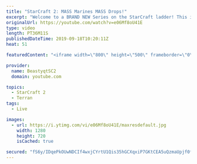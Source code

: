```yaml
---
title: "StarCraft 2: MASS Marines MASS Drops!"
excerpt: "Welcome to a BRAND NEW Series on the StarCraft ladder! This is the \"Mass Marines to Grandmaster\" challenge, where the only attacking unit that I'm allowed to make is Marines - and that's it! I am allowed to make Medivacs just so that the gaemplay is not too monotonous, but I believe I could even make"
originalUrl: https://youtube.com/watch?v=e06Mf8oU41E
type: video
length: PT36M11S
publishedDateTime: 2019-09-18T10:20:11Z
heat: 51

featuredContent: "<iframe width=\"800\" height=\"500\" frameborder=\"0\" src=\"https://www.youtube.com/embed/e06Mf8oU41E\" allow=\"accelerometer; autoplay; encrypted-media; gyroscope; picture-in-picture\" allowfullscreen></iframe>"

provider:
  name: BeastyqtSC2
  domain: youtube.com

topics:
  - StarCraft 2
  - Terran
tags:
  - Live

images:
  - url: https://i.ytimg.com/vi/e06Mf8oU41E/maxresdefault.jpg
    width: 1280
    height: 720
    isCached: true

secured: "fS6y/IDqePkOUwNDCIf4wxjCYrtU1Qis35hGCXqxiP7GKtCEA5uQzmaUpjf0f9kf33Hntxl5cBNdQATz5Qn6itr1jdHsJtBohQ+m95LgtfzNxRgJmK7iRnRoz7nhGFrHjOoXeop7ahLIPd0Uf5CMkKpUnojUCk2KKxNPa2L/HVDHh2Sev8tAzk+nhfREwVSL4DTEm/+9UW1CsXgd0Tnn97MUxr1NvpwZSNVbbBOFxZgaJrjAHW8+sAHWCTpVSDuE/+aOZ2P7FwL4+9f+v4eLYDgpgpsS5+/3hgncNuvPkSZweBf94QfnI9QWpqjFTd0gdN6TTZPzE7h0qLpFNE5edQS486LaEmP3lkT3GFKDsmrTBkTpbe1uFDhmrVPqlsMs98CirIlVb1p9i8rBN9AG4hDyhndB/ama6yN8gl4oek0=;vNZIFQkHo2itwEH1jgVxWw=="
---
```


